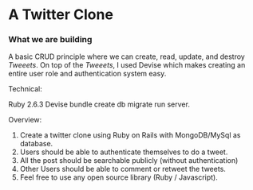 #  A Twitter Clone

### What we are building

A basic CRUD principle where we can create, read, update, and destroy *Tweeets*. On top of the *Tweeets*, I used Devise which makes creating an entire user role and authentication system easy.

Technical:

Ruby 2.6.3
Devise 
bundle
create db
migrate
run server.

Overview:

1. Create a twitter clone using Ruby on Rails with MongoDB/MySql as
database.
2. Users should be able to authenticate themselves to do a tweet.
3. All the post should be searchable publicly (without authentication)
4. Other Users should be able to comment or retweet the tweets.
5. Feel free to use any open source library (Ruby / Javascript).


